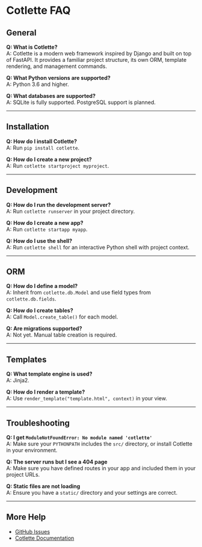 # Cotlette FAQ

## General

**Q: What is Cotlette?**  
A: Cotlette is a modern web framework inspired by Django and built on top of FastAPI. It provides a familiar project structure, its own ORM, template rendering, and management commands.

**Q: What Python versions are supported?**  
A: Python 3.6 and higher.

**Q: What databases are supported?**  
A: SQLite is fully supported. PostgreSQL support is planned.

---

## Installation

**Q: How do I install Cotlette?**  
A: Run `pip install cotlette`.

**Q: How do I create a new project?**  
A: Run `cotlette startproject myproject`.

---

## Development

**Q: How do I run the development server?**  
A: Run `cotlette runserver` in your project directory.

**Q: How do I create a new app?**  
A: Run `cotlette startapp myapp`.

**Q: How do I use the shell?**  
A: Run `cotlette shell` for an interactive Python shell with project context.

---

## ORM

**Q: How do I define a model?**  
A: Inherit from `cotlette.db.Model` and use field types from `cotlette.db.fields`.

**Q: How do I create tables?**  
A: Call `Model.create_table()` for each model.

**Q: Are migrations supported?**  
A: Not yet. Manual table creation is required.

---

## Templates

**Q: What template engine is used?**  
A: Jinja2.

**Q: How do I render a template?**  
A: Use `render_template("template.html", context)` in your view.

---

## Troubleshooting

**Q: I get `ModuleNotFoundError: No module named 'cotlette'`**  
A: Make sure your `PYTHONPATH` includes the `src/` directory, or install Cotlette in your environment.

**Q: The server runs but I see a 404 page**  
A: Make sure you have defined routes in your app and included them in your project URLs.

**Q: Static files are not loading**  
A: Ensure you have a `static/` directory and your settings are correct.

---

## More Help

- [GitHub Issues](https://github.com/ForceFledgling/cotlette/issues)
- [Cotlette Documentation](../.docs/index.md) 